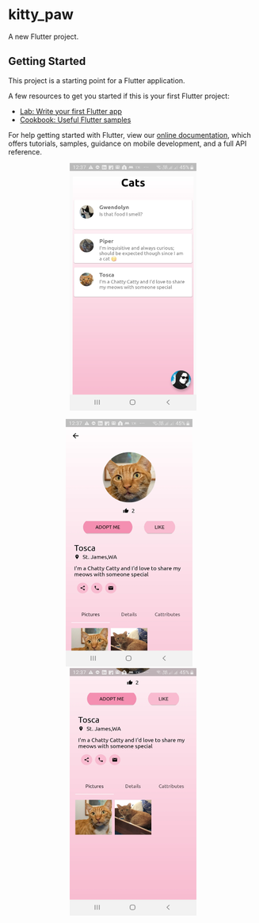 # kitty_paw

A new Flutter project.

## Getting Started

This project is a starting point for a Flutter application.

A few resources to get you started if this is your first Flutter project:

- [Lab: Write your first Flutter app](https://flutter.dev/docs/get-started/codelab)
- [Cookbook: Useful Flutter samples](https://flutter.dev/docs/cookbook)

For help getting started with Flutter, view our
[online documentation](https://flutter.dev/docs), which offers tutorials,
samples, guidance on mobile development, and a full API reference.

<p align="center">
<img src="https://github.com/shivam3746/KittyPaw/raw/master/screenshots/Screenshot_20190815-003734.jpg" width="256" height="500">
</p>

<p align="center">
  <img src="https://github.com/shivam3746/KittyPaw/raw/master/screenshots/Screenshot_20190815-003750.jpg" width="256" height="500">
  &nbsp &nbsp
  <img src="https://github.com/shivam3746/KittyPaw/raw/master/screenshots/Screenshot_20190815-003756.jpg" width="256" height="500">
</p>  
